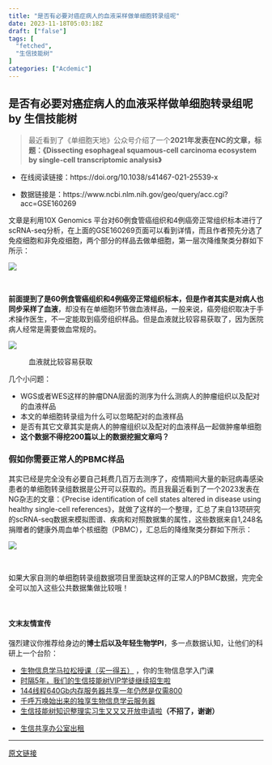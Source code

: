 ```yaml
---
title: "是否有必要对癌症病人的血液采样做单细胞转录组呢"
date: 2023-11-18T05:03:18Z
draft: ["false"]
tags: [
  "fetched",
  "生信技能树"
]
categories: ["Acdemic"]
---
```

是否有必要对癌症病人的血液采样做单细胞转录组呢 by 生信技能树
------
<div><section data-tool="mdnice编辑器" data-website="https://www.mdnice.com"><blockquote data-tool="mdnice编辑器"><p>最近看到了《单细胞天地》公众号介绍了一个<strong>2021年发表在NC的文章，标题：《Dissecting esophageal squamous-cell carcinoma ecosystem by single-cell transcriptomic analysis》</strong></p></blockquote><ul data-tool="mdnice编辑器"><li><section><p>在线阅读链接：https://doi.org/10.1038/s41467-021-25539-x</p></section></li><li><section><p>数据链接是：https://www.ncbi.nlm.nih.gov/geo/query/acc.cgi?acc=GSE160269</p></section></li></ul><p data-tool="mdnice编辑器">文章是利用10X Genomics 平台对60例食管癌组织和4例癌旁正常组织标本进行了scRNA-seq分析，在上面的GSE160269页面可以看到详情，而且作者预先分选了免疫细胞和非免疫细胞，两个部分的样品去做单细胞，第一层次降维聚类分群如下所示：</p><p><img data-galleryid="" data-ratio="0.36944444444444446" data-s="300,640" data-src="https://mmbiz.qpic.cn/mmbiz_png/cZNhZQ6j4wwK9SIv6a7UAoQLhAcBQPficvLicrkicUdSZxmbJbOHxsE6Nr7hsf70HdibExGZnmqmh5ibDibNLyHdrD9A/640?wx_fmt=png&amp;from=appmsg" data-type="png" data-w="1080" src="https://mmbiz.qpic.cn/mmbiz_png/cZNhZQ6j4wwK9SIv6a7UAoQLhAcBQPficvLicrkicUdSZxmbJbOHxsE6Nr7hsf70HdibExGZnmqmh5ibDibNLyHdrD9A/640?wx_fmt=png&amp;from=appmsg"></p><figure data-tool="mdnice编辑器"><figcaption> </figcaption></figure><p data-tool="mdnice编辑器"><strong>前面提到了是60例食管癌组织和4例癌旁正常组织标本，但是作者其实是对病人也同步采样了血液</strong>，却没有在单细胞环节做血液样品，一般来说，癌旁组织取决于手术操作医生，不一定能取到癌旁组织样品。但是血液就比较容易获取了，因为医院病人经常是需要做血常规的。</p><p><img data-galleryid="" data-ratio="0.5484633569739953" data-s="300,640" data-src="https://mmbiz.qpic.cn/mmbiz_png/cZNhZQ6j4wwK9SIv6a7UAoQLhAcBQPficibibaiamCGibsicPIfn2ibjKEjE4Pt2iaHmiafdA6lkM6PKibfXsvA4Wf80gxicg/640?wx_fmt=png&amp;from=appmsg" data-type="png" data-w="846" src="https://mmbiz.qpic.cn/mmbiz_png/cZNhZQ6j4wwK9SIv6a7UAoQLhAcBQPficibibaiamCGibsicPIfn2ibjKEjE4Pt2iaHmiafdA6lkM6PKibfXsvA4Wf80gxicg/640?wx_fmt=png&amp;from=appmsg"></p><figure data-tool="mdnice编辑器"><figcaption>血液就比较容易获取</figcaption></figure><p data-tool="mdnice编辑器">几个小问题：</p><ul data-tool="mdnice编辑器"><li><section>WGS或者WES这样的肿瘤DNA层面的测序为什么测病人的肿瘤组织以及配对的血液样品</section></li><li><section><span>本文的单细胞转录组为什么可以忽略配对的血液样品</span></section></li><li><section><span>是否有其它文章其实是病人的肿瘤组织以及配对的血液样品一起做肿瘤单细胞</span></section></li><li><section><strong>这个数据不得挖200篇以上的数据挖掘文章吗？</strong></section></li></ul><section data-tool="mdnice编辑器" data-website="https://www.mdnice.com"><h3 data-tool="mdnice编辑器"><span></span><span>假如你需要正常人的PBMC样品</span><span></span></h3><p data-tool="mdnice编辑器">其实已经是完全没有必要自己耗费几百万去测序了，疫情期间大量的新冠病毒感染患者的单细胞转录组数据是公开可以获取的。而且我最近看到了一个2023发表在NG杂志的文章：《Precise identification of cell states altered in disease using healthy single-cell references》，就做了这样的一个整理，汇总了来自13项研究的scRNA-seq数据来模拟图谱、疾病和对照数据集的属性，这些数据来自1,248名捐赠者的健康外周血单个核细胞（PBMC），汇总后的降维聚类分群如下所示：</p><p><img data-imgfileid="100042848" data-ratio="0.3578125" data-s="300,640" data-src="https://mmbiz.qpic.cn/mmbiz_png/cZNhZQ6j4wwK9SIv6a7UAoQLhAcBQPficuhicTE7d7sfN55fL5pCP8l13sFTHTicdNnka1jlNJdOORT42DKFp3eQw/640?wx_fmt=png&amp;from=appmsg" data-type="png" data-w="1280" src="https://mmbiz.qpic.cn/mmbiz_png/cZNhZQ6j4wwK9SIv6a7UAoQLhAcBQPficuhicTE7d7sfN55fL5pCP8l13sFTHTicdNnka1jlNJdOORT42DKFp3eQw/640?wx_fmt=png&amp;from=appmsg"></p><figure data-tool="mdnice编辑器"><figcaption> </figcaption></figure><p data-tool="mdnice编辑器">如果大家自测的单细胞转录组数据项目里面缺这样的正常人的PBMC数据，完完全全可以加入这些公共数据集做比较哦！</p></section><section><br></section></section><h4 data-tool="mdnice编辑器">文末友情宣传</h4><p data-tool="mdnice编辑器">强烈建议你推荐给身边的<strong>博士后以及年轻生物学PI</strong>，多一点数据认知，让他们的科研上一个台阶：</p><ul data-tool="mdnice编辑器"><li><section><a target="_blank" href="http://mp.weixin.qq.com/s?__biz=MzAxMDkxODM1Ng==&amp;mid=2247526014&amp;idx=1&amp;sn=44afb387fc49b89276386e5182db7bc9&amp;chksm=9b4b26c5ac3cafd35616b2fe9df7fea664e59d75e9970feb322a477beb222ac023f7daebb3dc&amp;scene=21#wechat_redirect" textvalue="生物信息学马拉松授课（买一得‍五）" linktype="text" imgurl="" imgdata="null" data-itemshowtype="0" tab="innerlink" data-linktype="2" hasload="1">生物信息学马拉松授课（买一得五）</a> ，你的生物信息学入门课</section></li><li><section><a target="_blank" href="http://mp.weixin.qq.com/s?__biz=MzAxMDkxODM1Ng==&amp;mid=2247524148&amp;idx=1&amp;sn=7806da6feb41a36493c519c1cfc1d3ac&amp;chksm=9b4bdf8fac3c569960369602f1ef26639cb366b250f233b2297d1f059471c0458335bfc0b829&amp;scene=21#wechat_redirect" textvalue="时隔5年，我们的生信技能树VIP学徒继续招生啦" linktype="text" imgurl="" imgdata="null" data-itemshowtype="0" tab="innerlink" data-linktype="2" hasload="1">时隔5年，我们的生信技能树VIP学徒继续招生啦</a><br></section></li><li><section><a target="_blank" href="http://mp.weixin.qq.com/s?__biz=MzAxMDkxODM1Ng==&amp;mid=2247522831&amp;idx=2&amp;sn=1744efdf428465425a145ff3a982198b&amp;chksm=9b4bdab4ac3c53a28fbecbbff4f254f470b54a7a20468bb753b295b930315e1ec45bcbabc10b&amp;scene=21#wechat_redirect" textvalue="144线程640Gb内存服务器共享一年‍仍然是仅需800" linktype="text" imgurl="" imgdata="null" data-itemshowtype="0" tab="innerlink" data-linktype="2" hasload="1">144线程640Gb内存服务器共享一年仍然是仅需800</a></section></li><li><section><a target="_blank" href="http://mp.weixin.qq.com/s?__biz=MzAxMDkxODM1Ng==&amp;mid=2247519765&amp;idx=1&amp;sn=ce5a8c8182f854c88043059f8c2cb9ff&amp;chksm=9b4bceaeac3c47b88c19941d43dbb1401f3a92206481a0afc41159927868199643f795d62a7e&amp;scene=21#wechat_redirect" textvalue="千呼万唤始出来的独享生物信息学云服务器" linktype="text" imgurl="" imgdata="null" data-itemshowtype="0" tab="innerlink" data-linktype="2" hasload="1">千呼万唤始出来的独享生物信息学云服务器</a></section></li><li><section><a target="_blank" href="http://mp.weixin.qq.com/s?__biz=MzAxMDkxODM1Ng==&amp;mid=2247519765&amp;idx=1&amp;sn=ce5a8c8182f854c88043059f8c2cb9ff&amp;chksm=9b4bceaeac3c47b88c19941d43dbb1401f3a92206481a0afc41159927868199643f795d62a7e&amp;scene=21#wechat_redirect" textvalue="千呼万唤始出来的独享生物信息学云服务器" linktype="text" imgurl="" imgdata="null" data-itemshowtype="0" tab="innerlink" data-linktype="2" hasload="1"></a><a target="_blank" href="http://mp.weixin.qq.com/s?__biz=MzAxMDkxODM1Ng==&amp;mid=2247524275&amp;idx=1&amp;sn=fa592ee29f636f34387491d0fceadd8e&amp;chksm=9b4bdf08ac3c561e0881974b3817beb0a0e514dc1a8df4c34c2b6653da6fa78e09acb03c70c2&amp;scene=21#wechat_redirect" textvalue="生信技能树知识整理实习生又又又开放申请啦" linktype="text" imgurl="" imgdata="null" data-itemshowtype="0" tab="innerlink" data-linktype="2" hasload="1">生信技能树知识整理实习生又又又开放申请啦</a><span><strong>（不招了，谢谢）</strong></span></section></li><li><p><a target="_blank" href="http://mp.weixin.qq.com/s?__biz=MzAxMDkxODM1Ng==&amp;mid=2247524432&amp;idx=1&amp;sn=5b33b0c6807a9e6939c332c58fabff89&amp;chksm=9b4b20ebac3ca9fdb3d8bfaf2bef5552f64eb70e7fae557cc7197fb1a23b3e8bc31b585bf829&amp;scene=21#wechat_redirect" textvalue="生信共享办公室出租" linktype="text" imgurl="" imgdata="null" data-itemshowtype="0" tab="innerlink" data-linktype="2" hasload="1">生信共享办公室出租</a></p></li></ul><p><mp-style-type data-value="3"></mp-style-type></p></div>  
<hr>
<a href="https://mp.weixin.qq.com/s/pPLe1FkiAAVU6z9tTXBx_w",target="_blank" rel="noopener noreferrer">原文链接</a>
